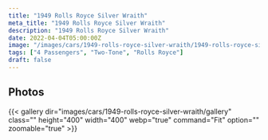 ```yaml
---
title: "1949 Rolls Royce Silver Wraith"
meta_title: "1949 Rolls Royce Silver Wraith"
description: "1949 Rolls Royce Silver Wraith"
date: 2022-04-04T05:00:00Z
image: "/images/cars/1949-rolls-royce-silver-wraith/1949-rolls-royce-silver-wraith.jpg"
tags: ["4 Passengers", "Two-Tone", "Rolls Royce"]
draft: false
---
```

## Photos
{{< gallery dir="images/cars/1949-rolls-royce-silver-wraith/gallery" class="" height="400" width="400" webp="true" command="Fit" option="" zoomable="true" >}}
